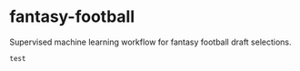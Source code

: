 # fantasy-football
Supervised machine learning workflow for fantasy football draft selections.

`test`
